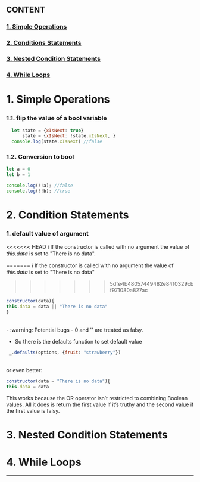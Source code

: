 ## CONTENT
### [1. Simple Operations](#1-simple-operations-1)
### [2. Conditions Statements](#2-condition-statements-1)
### [3. Nested Condition Statements](#3-nested-condition-statements-1)
### [4. While Loops](#4-while-loops-1)

# 1. Simple Operations
### 1.1. flip the value of a bool variable
```js
  let state = {xIsNext: true}
      state = {xIsNext: !state.xIsNext, }
  console.log(state.xIsNext) //false
```

### 1.2. Conversion to bool

```js
let a = 0
let b = 1

console.log(!!a); //false
console.log(!!b); //true

```

# 2. Condition Statements

### 1. default value of argument

<<<<<<< HEAD
:information_source:  If the constructor is called with no argument the value of *this.data* is set to "There is no data".

=======
:information_source:   If the constructor is called with no argument the value of 
*this.data*
is set to "There is no data"
>>>>>>> 5dfe4b48057449482e8410329cbf971080a827ac

```js
constructor(data){
this.data = data || "There is no data"
}
```
</br>
- :warning:   Potential bugs
  - 0 and '' are treated as falsy.

- So there is the defaults function to set default value
```js
 _.defaults(options, {fruit: "strawberry"})
 ```
 </br> or even better:

 ```js
 constructor(data = "There is no data"){
this.data = data
 ```
 

This works because the OR operator isn’t restricted to combining Boolean values. All it does is return the first value if it’s truthy and the second value if the first value is falsy.
# 3. Nested Condition Statements
# 4. While Loops
---
